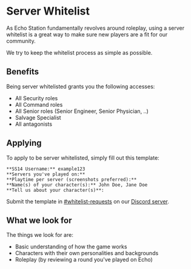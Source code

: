 # Server Whitelist

As Echo Station fundamentally revolves around roleplay, using a server whitelist is a great way to make sure new players are a fit for our community.

We try to keep the whitelist process as simple as possible.

## Benefits

Being server whitelisted grants you the following accesses:

- All Security roles
- All Command roles
- All Senior roles (Senior Engineer, Senior Physician, ..)
- Salvage Specialist
- All antagonists

## Applying

To apply to be server whitelisted, simply fill out this template:

```
**SS14 Username:** example123
**Servers you've played on:**
**Playtime per server (screenshots preferred):**
**Name(s) of your character(s):** John Doe, Jane Doe
**Tell us about your character(s)**:
```

Submit the template in [#whitelist-requests](https://discord.com/channels/1263024087647649853/1265048080856780892) on our [Discord server](https://discord.gg/u3qKDyrDFQ).

## What we look for

The things we look for are:

- Basic understanding of how the game works
- Characters with their own personalities and backgrounds
- Roleplay (by reviewing a round you've played on Echo)
